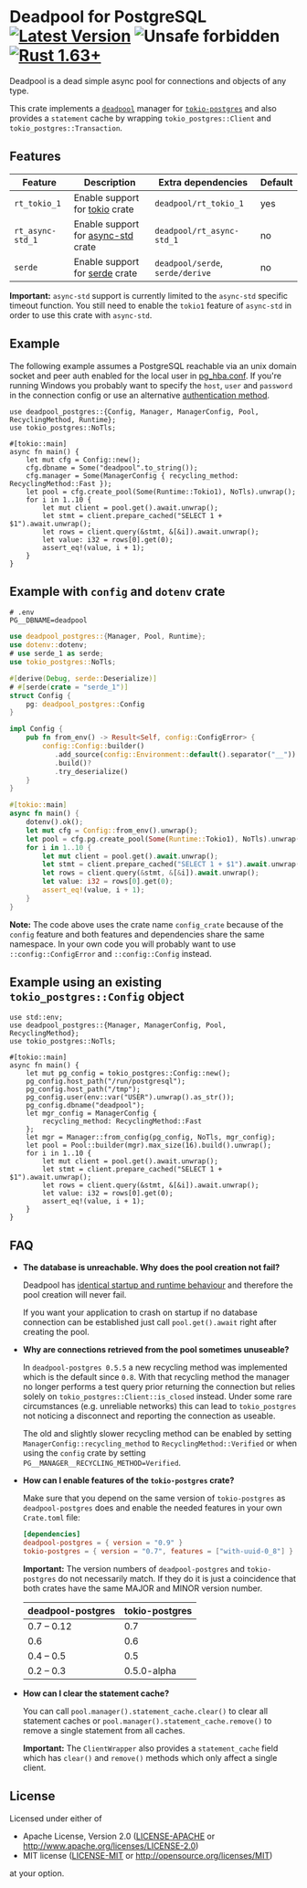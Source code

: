 # Deadpool for PostgreSQL [![Latest Version](https://img.shields.io/crates/v/deadpool-postgres.svg)](https://crates.io/crates/deadpool-postgres) ![Unsafe forbidden](https://img.shields.io/badge/unsafe-forbidden-success.svg "Unsafe forbidden") [![Rust 1.63+](https://img.shields.io/badge/rustc-1.63+-lightgray.svg "Rust 1.63+")](https://blog.rust-lang.org/2022/08/11/Rust-1.63.0.html)

Deadpool is a dead simple async pool for connections and objects
of any type.

This crate implements a [`deadpool`](https://crates.io/crates/deadpool)
manager for [`tokio-postgres`](https://crates.io/crates/tokio-postgres)
and also provides a `statement` cache by wrapping `tokio_postgres::Client`
and `tokio_postgres::Transaction`.

## Features

| Feature          | Description                                                           | Extra dependencies               | Default |
| ---------------- | --------------------------------------------------------------------- | -------------------------------- | ------- |
| `rt_tokio_1`     | Enable support for [tokio](https://crates.io/crates/tokio) crate      | `deadpool/rt_tokio_1`            | yes     |
| `rt_async-std_1` | Enable support for [async-std](https://crates.io/crates/config) crate | `deadpool/rt_async-std_1`        | no      |
| `serde`          | Enable support for [serde](https://crates.io/crates/serde) crate      | `deadpool/serde`, `serde/derive` | no      |

**Important:** `async-std` support is currently limited to the
`async-std` specific timeout function. You still need to enable
the `tokio1` feature of `async-std` in order to use this crate
with `async-std`.

## Example

The following example assumes a PostgreSQL reachable via an unix domain
socket and peer auth enabled for the local user in
[pg\_hba.conf](https://www.postgresql.org/docs/current/auth-pg-hba-conf.html).
If you're running Windows you probably want to specify the `host`, `user`
and `password` in the connection config or use an alternative
[authentication method](https://www.postgresql.org/docs/current/auth-methods.html).

```rust,no_run
use deadpool_postgres::{Config, Manager, ManagerConfig, Pool, RecyclingMethod, Runtime};
use tokio_postgres::NoTls;

#[tokio::main]
async fn main() {
    let mut cfg = Config::new();
    cfg.dbname = Some("deadpool".to_string());
    cfg.manager = Some(ManagerConfig { recycling_method: RecyclingMethod::Fast });
    let pool = cfg.create_pool(Some(Runtime::Tokio1), NoTls).unwrap();
    for i in 1..10 {
        let mut client = pool.get().await.unwrap();
        let stmt = client.prepare_cached("SELECT 1 + $1").await.unwrap();
        let rows = client.query(&stmt, &[&i]).await.unwrap();
        let value: i32 = rows[0].get(0);
        assert_eq!(value, i + 1);
    }
}
```

## Example with `config` and `dotenv` crate

```env
# .env
PG__DBNAME=deadpool
```

```rust
use deadpool_postgres::{Manager, Pool, Runtime};
use dotenv::dotenv;
# use serde_1 as serde;
use tokio_postgres::NoTls;

#[derive(Debug, serde::Deserialize)]
# #[serde(crate = "serde_1")]
struct Config {
    pg: deadpool_postgres::Config
}

impl Config {
    pub fn from_env() -> Result<Self, config::ConfigError> {
        config::Config::builder()
           .add_source(config::Environment::default().separator("__"))
           .build()?
           .try_deserialize()
    }
}

#[tokio::main]
async fn main() {
    dotenv().ok();
    let mut cfg = Config::from_env().unwrap();
    let pool = cfg.pg.create_pool(Some(Runtime::Tokio1), NoTls).unwrap();
    for i in 1..10 {
        let mut client = pool.get().await.unwrap();
        let stmt = client.prepare_cached("SELECT 1 + $1").await.unwrap();
        let rows = client.query(&stmt, &[&i]).await.unwrap();
        let value: i32 = rows[0].get(0);
        assert_eq!(value, i + 1);
    }
}
```

**Note:** The code above uses the crate name `config_crate` because of the
`config` feature and both features and dependencies share the same namespace.
In your own code you will probably want to use `::config::ConfigError` and
`::config::Config` instead.

## Example using an existing `tokio_postgres::Config` object

```rust,no_run
use std::env;
use deadpool_postgres::{Manager, ManagerConfig, Pool, RecyclingMethod};
use tokio_postgres::NoTls;

#[tokio::main]
async fn main() {
    let mut pg_config = tokio_postgres::Config::new();
    pg_config.host_path("/run/postgresql");
    pg_config.host_path("/tmp");
    pg_config.user(env::var("USER").unwrap().as_str());
    pg_config.dbname("deadpool");
    let mgr_config = ManagerConfig {
        recycling_method: RecyclingMethod::Fast
    };
    let mgr = Manager::from_config(pg_config, NoTls, mgr_config);
    let pool = Pool::builder(mgr).max_size(16).build().unwrap();
    for i in 1..10 {
        let mut client = pool.get().await.unwrap();
        let stmt = client.prepare_cached("SELECT 1 + $1").await.unwrap();
        let rows = client.query(&stmt, &[&i]).await.unwrap();
        let value: i32 = rows[0].get(0);
        assert_eq!(value, i + 1);
    }
}
```

## FAQ

- **The database is unreachable. Why does the pool creation not fail?**

  Deadpool has [identical startup and runtime behaviour](https://crates.io/crates/deadpool/#reasons-for-yet-another-connection-pool)
  and therefore the pool creation will never fail.

  If you want your application to crash on startup if no database
  connection can be established just call `pool.get().await` right after
  creating the pool.

- **Why are connections retrieved from the pool sometimes unuseable?**

  In `deadpool-postgres 0.5.5` a new recycling method was implemented which
  is the default since `0.8`. With that recycling method the manager no
  longer performs a test query prior returning the connection but relies
  solely on `tokio_postgres::Client::is_closed` instead. Under some rare
  circumstances (e.g. unreliable networks) this can lead to `tokio_postgres`
  not noticing a disconnect and reporting the connection as useable.

  The old and slightly slower recycling method can be enabled by setting
  `ManagerConfig::recycling_method` to `RecyclingMethod::Verified` or when
  using the `config` crate by setting `PG__MANAGER__RECYCLING_METHOD=Verified`.

- **How can I enable features of the `tokio-postgres` crate?**

  Make sure that you depend on the same version of `tokio-postgres` as
  `deadpool-postgres` does and enable the needed features in your own
  `Crate.toml` file:

  ```toml
  [dependencies]
  deadpool-postgres = { version = "0.9" }
  tokio-postgres = { version = "0.7", features = ["with-uuid-0_8"] }
  ```

  **Important:** The version numbers of `deadpool-postgres` and
  `tokio-postgres` do not necessarily match. If they do it is just a
  coincidence that both crates have the same MAJOR and MINOR version
  number.

  | deadpool-postgres | tokio-postgres |
  | ----------------- | -------------- |
  | 0.7 – 0.12        | 0.7            |
  | 0.6               | 0.6            |
  | 0.4 – 0.5         | 0.5            |
  | 0.2 – 0.3         | 0.5.0-alpha    |

- **How can I clear the statement cache?**

  You can call `pool.manager().statement_cache.clear()` to clear all
  statement caches or `pool.manager().statement_cache.remove()` to remove
  a single statement from all caches.

  **Important:** The `ClientWrapper` also provides a `statement_cache`
  field which has `clear()` and `remove()` methods which only affect
  a single client.

## License

Licensed under either of

- Apache License, Version 2.0 ([LICENSE-APACHE](LICENSE-APACHE) or <http://www.apache.org/licenses/LICENSE-2.0>)
- MIT license ([LICENSE-MIT](LICENSE-MIT) or <http://opensource.org/licenses/MIT>)

at your option.
